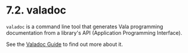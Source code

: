 # 7.2. valadoc

`valadoc` is a command line tool that generates Vala programming
documentation from a library's API (Application Programming Interface).

See the
[Valadoc Guide](../../../../developer-guides/documentation/valadoc-guide) to find out more about it.
